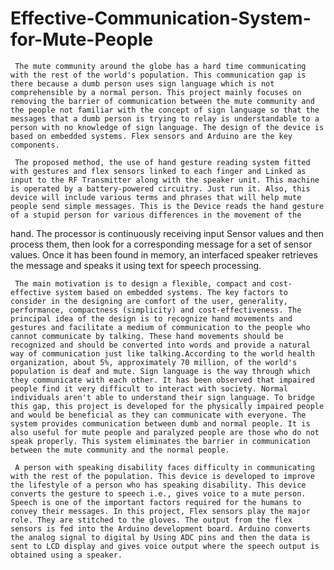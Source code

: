 # Effective-Communication-System-for-Mute-People

     The mute community around the globe has a hard time communicating with the rest of the world's population. This communication gap is there because a dumb person uses sign language which is not comprehensible by a normal person. This project mainly focuses on removing the barrier of communication between the mute community and the people not familiar with the concept of sign language so that the messages that a dumb person is trying to relay is understandable to a person with no knowledge of sign language. The design of the device is based on embedded systems. Flex sensors and Arduino are the key components.

     The proposed method, the use of hand gesture reading system fitted with gestures and flex sensors linked to each finger and Linked as input to the RF Transmitter along with the speaker unit. This machine is operated by a battery-powered circuitry. Just run it. Also, this device will include various terms and phrases that will help mute people send simple messages. This is the Device reads the hand gesture of a stupid person for various differences in the movement of the 
hand. The processor is continuously receiving input Sensor values and then process them, then look for a corresponding message for a set of sensor values. Once it has been found in memory, an interfaced speaker retrieves the message and speaks it using text for speech processing.

     The main motivation is to design a flexible, compact and cost-effective system based on embedded systems. The key factors to consider in the designing are comfort of the user, generality, performance, compactness (simplicity) and cost-effectiveness. The principal idea of the design is to recognize hand movements and gestures and facilitate a medium of communication to the people who cannot communicate by talking. These hand movements should be recognized and should be converted into words and provide a natural way of communication just like talking.According to the world health organization, about 5%, approximately 70 million, of the world's population is deaf and mute. Sign language is the way through which they communicate with each other. It has been observed that impaired people find it very difficult to interact with society. Normal individuals aren't able to understand their sign language. To bridge this gap, this project is developed for the physically impaired people and would be beneficial as they can communicate with everyone. The system provides communication between dumb and normal people. It is also useful for mute people and paralyzed people are those who do not speak properly. This system eliminates the barrier in communication between the mute community and the normal people.
 
     A person with speaking disability faces difficulty in communicating with the rest of the population. This device is developed to improve the lifestyle of a person who has speaking disability. This device converts the gesture to speech i.e., gives voice to a mute person. Speech is one of the important factors required for the humans to convey their messages. In this project, Flex sensors play the major role. They are stitched to the gloves. The output from the flex sensors is fed into the Arduino development board. Arduino converts the analog signal to digital by Using ADC pins and then the data is sent to LCD display and gives voice output where the speech output is obtained using a speaker.
